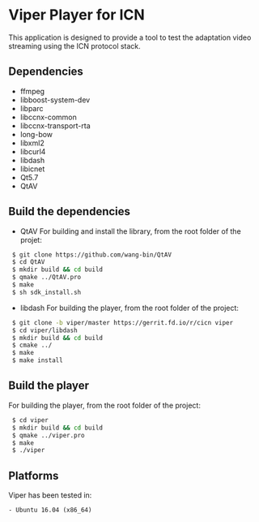 Viper Player for ICN
====================================================
This application is designed to provide a tool to test the adaptation video streaming using the ICN protocol stack.

Dependencies
------------

- ffmpeg
- libboost-system-dev
- libparc
- libccnx-common
- libccnx-transport-rta
- long-bow
- libxml2
- libcurl4
- libdash
- libicnet
- Qt5.7
- QtAV

Build the dependencies
-----------------

- QtAV
For building and install the library, from the root folder of the projet:

```bash
 $ git clone https://github.com/wang-bin/QtAV
 $ cd QtAV
 $ mkdir build && cd build 
 $ qmake ../QtAV.pro
 $ make
 $ sh sdk_install.sh
``` 

- libdash
For building the player, from the root folder of the project:

```bash
 $ git clone -b viper/master https://gerrit.fd.io/r/cicn viper
 $ cd viper/libdash
 $ mkdir build && cd build 
 $ cmake ../
 $ make
 $ make install
``` 


Build the player
-----------------

For building the player, from the root folder of the project:
 
```bash
 $ cd viper
 $ mkdir build && cd build 
 $ qmake ../viper.pro
 $ make
 $ ./viper
```


Platforms
---------

Viper has been tested in:

    - Ubuntu 16.04 (x86_64)
